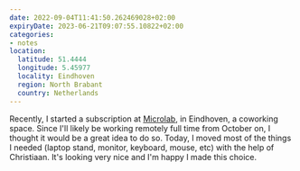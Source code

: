 ```yaml
---
date: 2022-09-04T11:41:50.262469028+02:00
expiryDate: 2023-06-21T09:07:55.10822+02:00
categories:
- notes
location:
  latitude: 51.4444
  longitude: 5.45977
  locality: Eindhoven
  region: North Brabant
  country: Netherlands
---
```


Recently, I started a subscription at [Microlab](https://microlab.nl/), in Eindhoven, a coworking space. Since I'll likely be working remotely full time from October on, I thought it would be a great idea to do so. Today, I moved most of the things I needed (laptop stand, monitor, keyboard, mouse, etc) with the help of Christiaan. It's looking very nice and I'm happy I made this choice.

